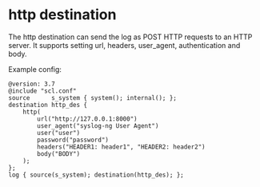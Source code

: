 http destination
================

The http destination can send the log as POST HTTP requests to an HTTP
server. It supports setting url, headers, user\_agent, authentication 
and body.

Example config:

```
@version: 3.7
@include "scl.conf"
source      s_system { system(); internal(); };
destination http_des {
    http(
        url("http://127.0.0.1:8000")
        user_agent("syslog-ng User Agent")
        user("user")
        password("password")
        headers("HEADER1: header1", "HEADER2: header2")
        body("BODY")
    );
};
log { source(s_system); destination(http_des); };
```
